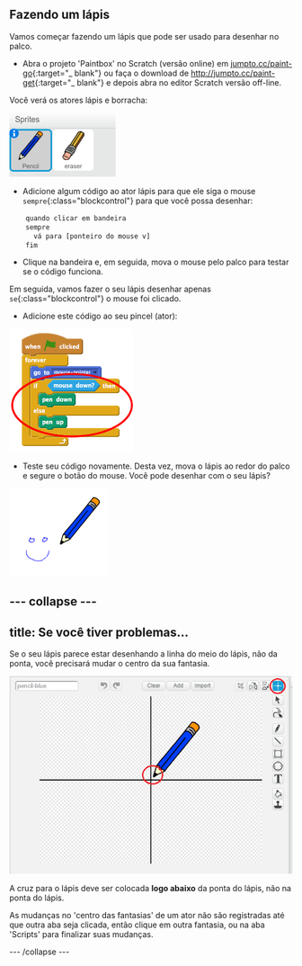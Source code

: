 ## Fazendo um lápis

Vamos começar fazendo um lápis que pode ser usado para desenhar no palco.

+ Abra o projeto 'Paintbox' no Scratch (versão online) em [jumpto.cc/paint-go](http://jumpto.cc/paint-go){:target="_ blank"} ou faça o download de <http://jumpto.cc/paint-get>{:target="_ blank"} e depois abra no editor Scratch versão off-line.

Você verá os atores lápis e borracha:

![screenshot](images/paint-starter.png)

+ Adicione algum código ao ator lápis para que ele siga o mouse `sempre`{:class="blockcontrol"} para que você possa desenhar:

```blocks
    quando clicar em bandeira
    sempre
      vá para [ponteiro do mouse v]
    fim
```

+ Clique na bandeira e, em seguida, mova o mouse pelo palco para testar se o código funciona.

Em seguida, vamos fazer o seu lápis desenhar apenas `se`{:class="blockcontrol"} o mouse foi clicado.

+ Adicione este código ao seu pincel (ator):

![screenshot](images/paint-pencil-draw-code.png)

+ Teste seu código novamente. Desta vez, mova o lápis ao redor do palco e segure o botão do mouse. Você pode desenhar com o seu lápis?

![screenshot](images/paint-draw.png)

## \--- collapse \---

## title: Se você tiver problemas...

Se o seu lápis parece estar desenhando a linha do meio do lápis, não da ponta, você precisará mudar o centro da sua fantasia.

![Centro da fantasia](images/costume-center.png)

A cruz para o lápis deve ser colocada **logo abaixo** da ponta do lápis, não na ponta do lápis.

As mudanças no 'centro das fantasias' de um ator não são registradas até que outra aba seja clicada, então clique em outra fantasia, ou na aba 'Scripts' para finalizar suas mudanças.

\--- /collapse \---